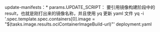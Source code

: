 update-manifests：*
params.UPDATE_SCRIPT：
要引用镜像构建阶段中的result，也就是刚打出来的镜像名称，并且使用 yq 更新 yaml 文件
yq -i '.spec.template.spec.containers[0].image = "$(tasks.image.results.ociContainerImageBuild-url)"' deployment.yaml
